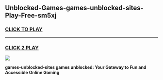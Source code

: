 
## Unblocked-Games-games-unblocked-sites-Play-Free-sm5xj
<h3>
<a href="https://premium76.site?title=games-unblocked-sites&ref=15A">CLICK TO PLAY</a></h3>
<hr>

<h3>
<a href="https://premium76.site?title=games-unblocked-sites&ref=15A">CLICK 2 PLAY</a>
  
</h3>

<a href="https://premium76.site?title=games-unblocked-sites&ref=15A"><img src="https://clearcache.store/games.png"></a>


**games-unblocked-sites games unblocked: Your Gateway to Fun and Accessible Online Gaming**
